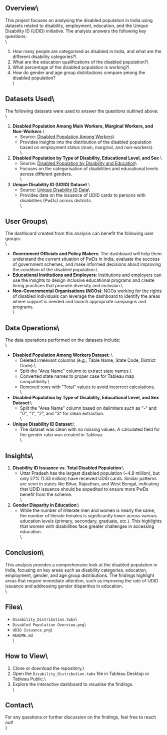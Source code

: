 ## Overview\
This project focuses on analysing the disabled population in India using datasets related to disability, employment, education, and the Unique Disability ID (UDID) initiative. The analysis answers the following key questions:\
\
1. How many people are categorised as disabled in India, and what are the different disability categories?\
2. What are the education qualifications of the disabled population?\
3. What percentage of the disabled population is working?\
4. How do gender and age group distributions compare among the disabled population?\
\
## Datasets Used\
The following datasets were used to answer the questions outlined above:\
\
1. **Disabled Population Among Main Workers, Marginal Workers, and Non-Workers**  \
   - Source: [Disabled Population Among Workers](https://www.data.gov.in/resource/disabled-population-among-main-workers-marginal-workers-non-workers-type-disability-age)\
   - Provides insights into the distribution of the disabled population based on employment status (main, marginal, and non-workers).\
\
2. **Disabled Population by Type of Disability, Educational Level, and Sex**  \
   - Source: [Disabled Population by Disability and Education](https://www.data.gov.in/resource/disabled-population-type-disability-educational-level-and-sex)\
   - Focuses on the categorisation of disabilities and educational levels across different genders.\
\
3. **Unique Disability ID (UDID) Dataset**  \
   - Source: [Unique Disability ID Data](https://www.data.gov.in/resource/district-wise-disability-wise-age-group-wise-gender-wise-unique-disability-id-udid-data)\
   - Provides data on the issuance of UDID cards to persons with disabilities (PwDs) across districts.\
\
## User Groups\
The dashboard created from this analysis can benefit the following user groups:\
\
- **Government Officials and Policy Makers**: The dashboard will help them understand the current situation of PwDs in India, evaluate the success of government schemes, and make informed decisions about improving the condition of the disabled population.\
- **Educational Institutions and Employers**: Institutions and employers can use the insights to design inclusive educational programs and create hiring practices that promote diversity and inclusion.\
- **Non-Governmental Organisations (NGOs)**: NGOs working for the rights of disabled individuals can leverage the dashboard to identify the areas where support is needed and launch appropriate campaigns and programs.\
\
## Data Operations\
The data operations performed on the datasets include:\
\
- **Disabled Population Among Workers Dataset**: \
  - Deleted irrelevant columns (e.g., Table Name, State Code, District Code).\
  - Split the "Area Name" column to extract state names.\
  - Converted state names to proper case for Tableau map compatibility.\
  - Removed rows with "Total" values to avoid incorrect calculations.\
\
- **Disabled Population by Type of Disability, Educational Level, and Sex Dataset**:\
  - Split the "Area Name" column based on delimiters such as "-" and "0", "1", "2", and "3" for clean extraction.\
  \
- **Unique Disability ID Dataset**:\
  - The dataset was clean with no missing values. A calculated field for the gender ratio was created in Tableau.\
\
## Insights\
1. **Disability ID Issuance vs. Total Disabled Population**:\
   - Uttar Pradesh has the largest disabled population (~4.9 million), but only 27% (1.33 million) have received UDID cards. Similar patterns are seen in states like Bihar, Rajasthan, and West Bengal, indicating that UDID issuance should be expedited to ensure more PwDs benefit from the scheme.\
\
2. **Gender Disparity in Education**:\
   - While the number of illiterate men and women is nearly the same, the number of literate females is significantly lower across various education levels (primary, secondary, graduate, etc.). This highlights that women with disabilities face greater challenges in accessing education.\
\
## Conclusion\
This analysis provides a comprehensive look at the disabled population in India, focusing on key areas such as disability categories, education, employment, gender, and age group distributions. The findings highlight areas that require immediate attention, such as improving the rate of UDID issuance and addressing gender disparities in education.\
\
## Files\
- `Disability_Distribution.twbx`\
- `Disabled Population Overview.png`\
- `UDID Issuance.png`\
- `README.md` \
\
## How to View\
1. Clone or download the repository.\
2. Open the `Disability_Distribution.twbx` file in Tableau Desktop or Tableau Public.\
3. Explore the interactive dashboard to visualise the findings.\
\
## Contact\
For any questions or further discussion on the findings, feel free to reach out!\
}
